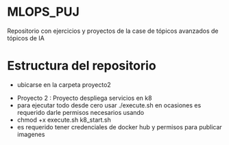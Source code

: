 # MLOPS_PUJ
Repositorio con ejercicios y proyectos de la case de tópicos avanzados de tópicos de IA

# Estructura del repositorio
* ubicarse en la carpeta proyecto2

- Proyecto 2 : Proyecto despliega servicios en k8
- para ejecutar todo desde cero usar ./execute.sh en ocasiones es requerido darle permisos necesarios usando 
- chmod +x execute.sh k8_start.sh
- es requerido tener credenciales de docker hub y permisos para publicar imagenes
